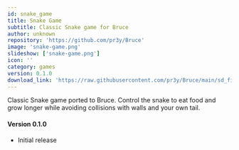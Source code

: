 ```yaml
---
id: snake_game
title: Snake Game
subtitle: Classic Snake game for Bruce
author: unknown
repository: 'https://github.com/pr3y/Bruce'
image: 'snake-game.png'
slideshow: ['snake-game.png']
icon: ''
category: games
version: 0.1.0
download_link: 'https://raw.githubusercontent.com/pr3y/Bruce/main/sd_files/interpreter/Snake_Cardputer.js'
---
```


<script>
    // Mandatory to display the changelog
    import Changelog from '$lib/components/Changelog.svelte';
</script>

<!-- A description for your extension -->

Classic Snake game ported to Bruce. Control the snake to eat food and grow longer while avoiding collisions with walls and your own tail.

<!-- Changelog tag -->
<Changelog>

#### Version 0.1.0

- Initial release

</Changelog>
<!-- You can also write in Svelte syntax inside this file -->
